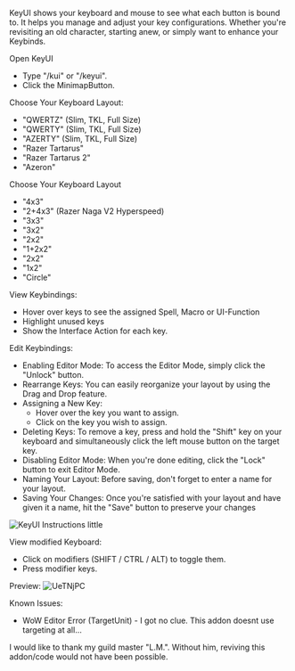 KeyUI shows your keyboard and mouse to see what each button is bound to. It helps you manage and adjust your key configurations. Whether you're revisiting an old character, starting anew, or simply want to enhance your Keybinds.

Open KeyUI
- Type "/kui" or "/keyui".
- Click the MinimapButton.

Choose Your Keyboard Layout:
- "QWERTZ" (Slim, TKL, Full Size)
- "QWERTY" (Slim, TKL, Full Size)
- "AZERTY" (Slim, TKL, Full Size)
- "Razer Tartarus"
- "Razer Tartarus 2"
- "Azeron"

Choose Your Keyboard Layout
- "4x3"
- "2+4x3" (Razer Naga V2 Hyperspeed)
- "3x3"
- "3x2"
- "2x2"
- "1+2x2"
- "2x2"
- "1x2"
- "Circle"

View Keybindings:
- Hover over keys to see the assigned Spell, Macro or UI-Function
- Highlight unused keys
- Show the Interface Action for each key.

Edit Keybindings:
- Enabling Editor Mode: To access the Editor Mode, simply click the "Unlock" button.
- Rearrange Keys: You can easily reorganize your layout by using the Drag and Drop feature.
- Assigning a New Key:
  - Hover over the key you want to assign.
  - Click on the key you wish to assign.
- Deleting Keys: To remove a key, press and hold the "Shift" key on your keyboard and simultaneously click the left mouse button on the target key.
- Disabling Editor Mode: When you're done editing, click the "Lock" button to exit Editor Mode.
- Naming Your Layout: Before saving, don't forget to enter a name for your layout.
- Saving Your Changes: Once you're satisfied with your layout and have given it a name, hit the "Save" button to preserve your changes

![KeyUI Instructions little](https://github.com/1onar/KeyUI/assets/52460200/31635f48-3bbf-43fa-be06-d115134e19b8)

View modified Keyboard:
- Click on modifiers (SHIFT / CTRL / ALT) to toggle them.
- Press modifier keys.


Preview:
![UeTNjPC](https://github.com/1onar/KeyUI/assets/52460200/c03e8c39-416b-4927-a9ca-9a72a58b73f9)


 
Known Issues:
- WoW Editor Error (TargetUnit) - I got no clue. This addon doesnt use targeting at all...

I would like to thank my guild master "L.M.". Without him, reviving this addon/code would not have been possible.
